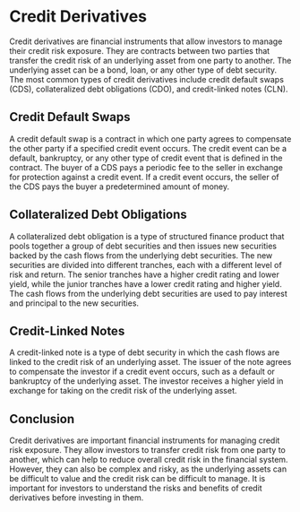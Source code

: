 # Credit Derivatives

Credit derivatives are financial instruments that allow investors to manage their credit risk exposure. They are contracts between two parties that transfer the credit risk of an underlying asset from one party to another. The underlying asset can be a bond, loan, or any other type of debt security. The most common types of credit derivatives include credit default swaps (CDS), collateralized debt obligations (CDO), and credit-linked notes (CLN).

## Credit Default Swaps

A credit default swap is a contract in which one party agrees to compensate the other party if a specified credit event occurs. The credit event can be a default, bankruptcy, or any other type of credit event that is defined in the contract. The buyer of a CDS pays a periodic fee to the seller in exchange for protection against a credit event. If a credit event occurs, the seller of the CDS pays the buyer a predetermined amount of money.

## Collateralized Debt Obligations

A collateralized debt obligation is a type of structured finance product that pools together a group of debt securities and then issues new securities backed by the cash flows from the underlying debt securities. The new securities are divided into different tranches, each with a different level of risk and return. The senior tranches have a higher credit rating and lower yield, while the junior tranches have a lower credit rating and higher yield. The cash flows from the underlying debt securities are used to pay interest and principal to the new securities.

## Credit-Linked Notes

A credit-linked note is a type of debt security in which the cash flows are linked to the credit risk of an underlying asset. The issuer of the note agrees to compensate the investor if a credit event occurs, such as a default or bankruptcy of the underlying asset. The investor receives a higher yield in exchange for taking on the credit risk of the underlying asset.

## Conclusion

Credit derivatives are important financial instruments for managing credit risk exposure. They allow investors to transfer credit risk from one party to another, which can help to reduce overall credit risk in the financial system. However, they can also be complex and risky, as the underlying assets can be difficult to value and the credit risk can be difficult to manage. It is important for investors to understand the risks and benefits of credit derivatives before investing in them.
